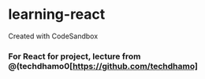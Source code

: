 # learning-react

Created with CodeSandbox

### For React for project, lecture from @(techdhamo0[https://github.com/techdhamo]

